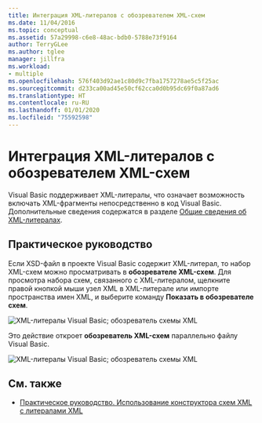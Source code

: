 ```yaml
---
title: Интеграция XML-литералов с обозревателем XML-схем
ms.date: 11/04/2016
ms.topic: conceptual
ms.assetid: 57a29998-c6e8-48ac-bdb0-5788e73f9164
author: TerryGLee
ms.author: tglee
manager: jillfra
ms.workload:
- multiple
ms.openlocfilehash: 576f403d92ae1c80d9c7fba1757278ae5c5f25ac
ms.sourcegitcommit: d233ca00ad45e50cf62cca0d0b95dc69f0a87ad6
ms.translationtype: HT
ms.contentlocale: ru-RU
ms.lasthandoff: 01/01/2020
ms.locfileid: "75592598"
---
```

# <a name="integration-of-xml-literals-with-xml-schema-explorer"></a>Интеграция XML-литералов с обозревателем XML-схем

Visual Basic поддерживает XML-литералы, что означает возможность включать XML-фрагменты непосредственно в код Visual Basic. Дополнительные сведения содержатся в разделе [Общие сведения об XML-литералах](/dotnet/visual-basic/programming-guide/language-features/xml/xml-literals-overview).

## <a name="how-to"></a>Практическое руководство

Если XSD-файл в проекте Visual Basic содержит XML-литерал, то набор XML-схем можно просматривать в **обозревателе XML-схем**. Для просмотра набора схем, связанного с XML-литералом, щелкните правой кнопкой мыши узел XML в XML-литерале или импорте пространства имен XML, и выберите команду **Показать в обозревателе схем**.

![XML-литералы Visual Basic; обозреватель схемы XML](../xml-tools/media/vbxmlliteralswithxmlschemaexplorer1.gif)

Это действие откроет **обозреватель XML-схем** параллельно файлу Visual Basic.

![XML-литералы Visual Basic; обозреватель схемы XML](../xml-tools/media/vbxmlliteralswithxmlschemaexplorer2.gif)

## <a name="see-also"></a>См. также

- [Практическое руководство. Использование конструктора схем XML с литералами XML](../xml-tools/how-to-use-the-xml-schema-designer-with-xml-literals.md)
